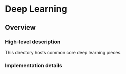 # Deep Learning

## Overview

### High-level description

This directory hosts common core deep learning pieces. 

### Implementation details

